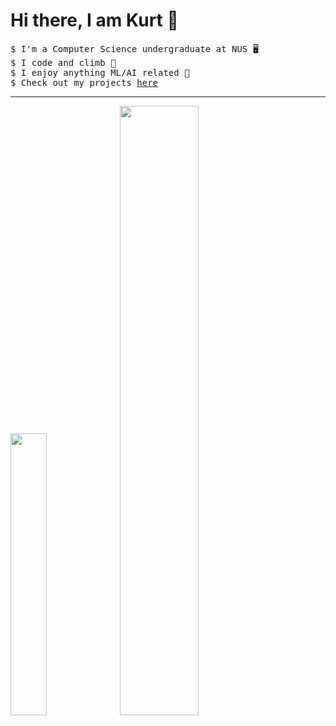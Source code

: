 # Hi there, I am Kurt 👋

<pre>
$ I'm a Computer Science undergraduate at NUS 🖥️
$ I code and climb 🧗 
$ I enjoy anything ML/AI related 👯 
$ Check out my projects <a href="https://github.com/Kurtyjlee?tab=repositories">here</a>
</pre>
---
<p float="left">
  <img src="https://github-readme-stats.vercel.app/api/top-langs?username=Kurtyjlee&show_icons=true&locale=en&theme=dark&layout=donut&hide=Jupyter%20Notebook" width="34%" />
  <img src="https://github-readme-stats.vercel.app/api?username=Kurtyjlee&show_icons=true&locale=en&theme=dark" width="50%" />
</p>
